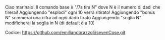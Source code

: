 Ciao marinaio! 
Il comando base è "/7s tira N" dove N è il numero di dadi che tirerai!
Aggiungendo "esplodi" ogni 10 verrà ritirato!
Aggiungendo "bonus N" sommerai una cifra ad ogni dado tirato
Aggiungendo "soglia N" modificherai la soglia in N (di default è a 10)

Codice: https://github.com/emilianobrazzoli/sevenCose.git